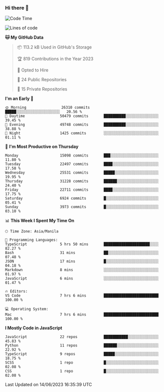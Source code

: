 ### Hi there 👋

<!--START_SECTION:waka-->
![Code Time](http://img.shields.io/badge/Code%20Time-315%20hrs%2032%20mins-blue)

![Lines of code](https://img.shields.io/badge/From%20Hello%20World%20I%27ve%20Written-57.5%20million%20lines%20of%20code-blue)

**🐱 My GitHub Data** 

> 📦 113.2 kB Used in GitHub's Storage 
 > 
> 🏆 819 Contributions in the Year 2023
 > 
> 💼 Opted to Hire
 > 
> 📜 24 Public Repositories 
 > 
> 🔑 15 Private Repositories 
 > 
**I'm an Early 🐤** 

```text
🌞 Morning                26310 commits       █████░░░░░░░░░░░░░░░░░░░░   20.56 % 
🌆 Daytime                50479 commits       ██████████░░░░░░░░░░░░░░░   39.45 % 
🌃 Evening                49748 commits       ██████████░░░░░░░░░░░░░░░   38.88 % 
🌙 Night                  1425 commits        ░░░░░░░░░░░░░░░░░░░░░░░░░   01.11 % 
```
📅 **I'm Most Productive on Thursday** 

```text
Monday                   15098 commits       ███░░░░░░░░░░░░░░░░░░░░░░   11.80 % 
Tuesday                  22497 commits       ████░░░░░░░░░░░░░░░░░░░░░   17.58 % 
Wednesday                25531 commits       █████░░░░░░░░░░░░░░░░░░░░   19.95 % 
Thursday                 31228 commits       ██████░░░░░░░░░░░░░░░░░░░   24.40 % 
Friday                   22711 commits       ████░░░░░░░░░░░░░░░░░░░░░   17.75 % 
Saturday                 6924 commits        █░░░░░░░░░░░░░░░░░░░░░░░░   05.41 % 
Sunday                   3973 commits        █░░░░░░░░░░░░░░░░░░░░░░░░   03.10 % 
```


📊 **This Week I Spent My Time On** 

```text
🕑︎ Time Zone: Asia/Manila

💬 Programming Languages: 
TypeScript               5 hrs 50 mins       █████████████████████░░░░   82.27 % 
Bash                     31 mins             ██░░░░░░░░░░░░░░░░░░░░░░░   07.48 % 
JSON                     17 mins             █░░░░░░░░░░░░░░░░░░░░░░░░   04.18 % 
Markdown                 8 mins              ░░░░░░░░░░░░░░░░░░░░░░░░░   01.97 % 
JavaScript               6 mins              ░░░░░░░░░░░░░░░░░░░░░░░░░   01.47 % 

🔥 Editors: 
VS Code                  7 hrs 6 mins        █████████████████████████   100.00 % 

💻 Operating System: 
Mac                      7 hrs 6 mins        █████████████████████████   100.00 % 
```

**I Mostly Code in JavaScript** 

```text
JavaScript               22 repos            ███████████░░░░░░░░░░░░░░   45.83 % 
Python                   11 repos            ██████░░░░░░░░░░░░░░░░░░░   22.92 % 
TypeScript               9 repos             █████░░░░░░░░░░░░░░░░░░░░   18.75 % 
SCSS                     1 repo              █░░░░░░░░░░░░░░░░░░░░░░░░   02.08 % 
CSS                      1 repo              █░░░░░░░░░░░░░░░░░░░░░░░░   02.08 % 
```




 Last Updated on 14/06/2023 16:35:39 UTC
<!--END_SECTION:waka-->
